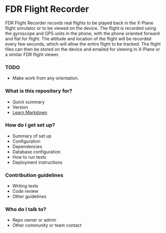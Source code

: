 # FDR Flight Recorder #

FDR Flight Recorder records real flights to be played back in the X-Plane flight simulator or to be viewed on the device. The flight is recorded using the gyroscope and GPS units in the phone, with the phone oriented forward and flat for flight. The attitude and location of the flight will be recorded every few seconds, which will allow the entire flight to be tracked. The flight files can then be stored on the device and emailed for viewing in X-Plane or a similar FDR flight viewer.

### TODO ###

* Make work from any orientation.

### What is this repository for? ###

* Quick summary
* Version
* [Learn Markdown](https://bitbucket.org/tutorials/markdowndemo)

### How do I get set up? ###

* Summary of set up
* Configuration
* Dependencies
* Database configuration
* How to run tests
* Deployment instructions

### Contribution guidelines ###

* Writing tests
* Code review
* Other guidelines

### Who do I talk to? ###

* Repo owner or admin
* Other community or team contact